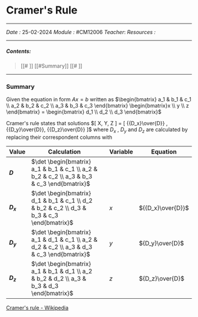 # Cramer's Rule
---
*Date :* 25-02-2024
*Module :* #CM12006 
*Teacher*: 
*Resources :*

---
##### Contents: 
> [[# ]]  [[#Summary]]
> [[# ]]

---
### Summary

Given the equation in form $Ax = b$ written as $\begin{bmatrix} a_1 & b_1 & c_1 \\ a_2 & b_2 & c_2 \\ a_3 & b_3 & c_3 \end{bmatrix} \begin{bmatrix}x \\ y \\ z \end{bmatrix} = \begin{bmatrix} d_1 \\ d_2 \\ d_3 \end{bmatrix}$

Cramer's rule states that solutions $[ X, Y, Z ] = [ {{D_x}\over{D}} , {{D_y}\over{D}}, {{D_z}\over{D}} ]$ where $D_x$ , $D_y$ and $D_z$  are calculated by replacing their correspondent columns with 

| Value | Calculation |  | Variable | Equation |
| ---- | ---- | ---- | ---- | ---- |
| **$D$** | $\det \begin{bmatrix} a_1 & b_1 & c_1 \\ a_2 & b_2 & c_2 \\ a_3 & b_3 & c_3 \end{bmatrix}$ |  |  |  |
| **$D_x$** | $\det \begin{bmatrix} d_1 & b_1 & c_1 \\ d_2 & b_2 & c_2 \\ d_3 & b_3 & c_3 \end{bmatrix}$ |  | $x$ | ${{D_x}\over{D}}$ |
| **$D_y$** | $\det \begin{bmatrix} a_1 & d_1 & c_1 \\ a_2 & d_2 & c_2 \\ a_3 & d_3 & c_3 \end{bmatrix}$ |  | $y$ | ${D_y}\over{D}$ |
| **$D_z$** | $\det \begin{bmatrix} a_1 & b_1 & d_1 \\ a_2 & b_2 & d_2 \\ a_3 & b_3 & d_3 \end{bmatrix}$ |  | $z$ | ${D_z}\over{D}$ |


[Cramer's rule - Wikipedia](https://en.wikipedia.org/wiki/Cramer%27s_rule)


